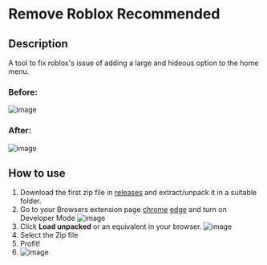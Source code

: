 # Remove Roblox Recommended
## Description
A tool to fix roblox's issue of adding a large and hideous option to the home menu.

### **Before:**
![image](https://github.com/hosm100/Remove-Roblox-Recommended/assets/138240259/c8439e92-f735-4904-9f67-0d23dcd551ba)

### **After:**
![image](https://github.com/hosm100/Remove-Roblox-Recommended/assets/138240259/13efd238-db1e-4255-ba49-56100669336a)

## How to use
1. Download the first zip file in [releases](https://github.com/hosm100/Remove-Roblox-Recommended/releases/tag/Release2) and extract/unpack it in a suitable folder.
2. Go to your Browsers extension page [chrome](chrome://extensions/) [edge](edge://extensions/) and turn on Developer Mode
![image](https://github.com/hosm100/Remove-Roblox-Recommended/assets/138240259/c07dc3e5-daba-49b8-b6b1-be41e2421fa5)
3. Click **Load unpacked** or an equivalent in your browser.
   ![image](https://github.com/hosm100/Remove-Roblox-Recommended/assets/138240259/70118e65-931c-403d-ba8a-e9fa2aea26b4)
4. Select the Zip file
5. Profit!
6. ![image](https://github.com/hosm100/Remove-Roblox-Recommended/assets/138240259/d1139a61-2579-48d6-80ca-cc7cf2b6cfb1)
